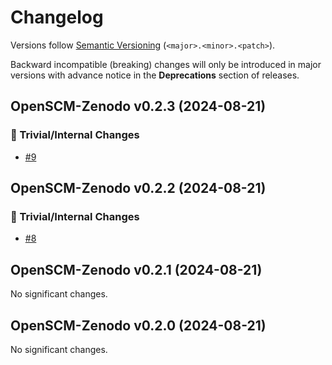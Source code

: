 # Changelog

Versions follow [Semantic Versioning](https://semver.org/) (`<major>.<minor>.<patch>`).

Backward incompatible (breaking) changes will only be introduced in major versions
with advance notice in the **Deprecations** section of releases.


<!--
You should *NOT* be adding new changelog entries to this file, this
file is managed by towncrier. See changelog/README.md.

You *may* edit previous changelogs to fix problems like typo corrections or such.
To add a new changelog entry, please see
https://pip.pypa.io/en/latest/development/contributing/#news-entries,
noting that we use the `changelog` directory instead of news, md instead
of rst and use slightly different categories.
-->

<!-- towncrier release notes start -->

## OpenSCM-Zenodo v0.2.3 (2024-08-21)


### 🔧 Trivial/Internal Changes

- [#9](https://github.com/climate-resource/input4mips_validation/pulls/9)


## OpenSCM-Zenodo v0.2.2 (2024-08-21)


### 🔧 Trivial/Internal Changes

- [#8](https://github.com/climate-resource/input4mips_validation/pulls/8)


## OpenSCM-Zenodo v0.2.1 (2024-08-21)


No significant changes.


## OpenSCM-Zenodo v0.2.0 (2024-08-21)


No significant changes.
